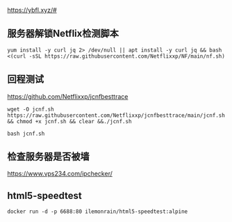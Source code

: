 https://ybfl.xyz/#

## 服务器解锁Netflix检测脚本

```shell
yum install -y curl jq 2> /dev/null || apt install -y curl jq && bash <(curl -sSL https://raw.githubusercontent.com/Netflixxp/NF/main/nf.sh)
```

## 回程测试

https://github.com/Netflixxp/jcnfbesttrace

```shell
wget -O jcnf.sh https://raw.githubusercontent.com/Netflixxp/jcnfbesttrace/main/jcnf.sh && chmod +x jcnf.sh && clear &&./jcnf.sh
```

```shell
bash jcnf.sh
```

## 检查服务器是否被墙

https://www.vps234.com/ipchecker/

## html5-speedtest

```shell
docker run -d -p 6688:80 ilemonrain/html5-speedtest:alpine
```

